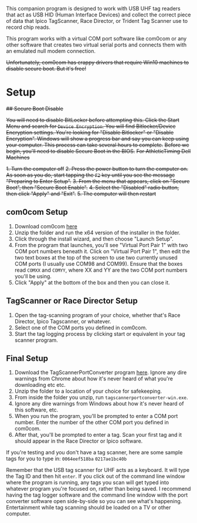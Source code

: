 This companion program is designed to work with USB UHF tag readers that act as USB HID (Human Interface Devices) and collect the correct piece of data that Ipico TagScanner, Race Director, or Trident Tag Scanner use to record chip reads.

This program works with a virtual COM port software like com0com or any other software that creates two virtual serial ports and connects them with an emulated null modem connection.

~~Unfortunately, com0com has crappy drivers that require Win10 machines to disable secure boot. But it's free!~~

# Setup

~~## Secure Boot Disable~~

~~You will need to disable BitLocker before attempting this. Click the Start Menu and search for `Device Encryption`. You will find Bitlocker/Device Encryption settings. You're looking for "Disable Bitlocker" or "Disable Encryption". Windows will show a progress bar and say you can keep using your computer. This process can take several hours to complete.~~
~~Before we begin, you'll need to disable Secure Boot in the BIOS.~~
~~For AthleticTiming Dell Machines~~

~~1. Turn the computer off~~
~~2. Press the power button to turn the computer on. As soon as you do, start tapping the `F2` key until you see the message "Preparing to Enter Setup".~~
~~3. From the menu that appears, click on "Secure Boot", then "Secure Boot Enable".~~
~~4. Select the "Disabled" radio button, then click "Apply" and "Exit".~~
~~5. The computer will then restart~~

## com0com Setup
1. Download com0com [here](https://sourceforge.net/projects/com0com/files/latest/download)
2. Unzip the folder and run the x64 version of the installer in the folder.
3. Click through the install wizard, and then choose "Launch Setup".
4. From the program that launches, you'll see "Virtual Port Pair 1" with two COM port numbers beneath it. Click on "Virtual Port Pair 1", then edit the two text boxes at the top of the screen to use two currently unused COM ports (I usually use COM98 and COM99). Ensure that the boxes read `COMXX` and `COMYY`, where XX and YY are the two COM port numbers you'll be using. 
5. Click "Apply" at the bottom of the box and then you can close it.

## TagScanner or Race Director Setup

1. Open the tag-scanning program of your choice, whether that's Race Director, Ipico Tagscanner, or whatever.
2. Select one of the COM ports you defined in com0com. 
3. Start the tag logging process by clicking start or equivalent in your tag scanner program. 

## Final Setup

1. Download the TagScannerPortConverter program [here](https://github.com/gdudik/tagscannerportconverter/raw/master/tagscannerportconverter.zip). Ignore any dire warnings from Chrome about how it's never heard of what you're downloading etc etc.
2. Unzip the folder to a location of your choice for safekeeping. 
3. From inside the folder you unzip, run `tagscannerportconverter-win.exe`. 
4. Ignore any dire warnings from Windows about how it's never heard of this software, etc.
5. When you run the program, you'll be prompted to enter a COM port number. Enter the number of the other COM port you defined in com0com.
6. After that, you'll be prompted to enter a tag. Scan your first tag and it should appear in the Race Director or Ipico software.

If you're testing and you don't have a tag scanner, here are some sample tags for you to type in:
`0064eef518ba`
`0217ae1bc40b`

Remember that the USB tag scanner for UHF acts as a keyboard. It will type the Tag ID and then hit `enter`. If you click out of the command line window where the program is running, any tags you scan will get typed into whatever program you're focused on, rather than being saved.
I recommend having the tag logger software and the command line window with the port converter software open side-by-side so you can see what's happening. Entertainment while tag scanning should be loaded on a TV or other computer.